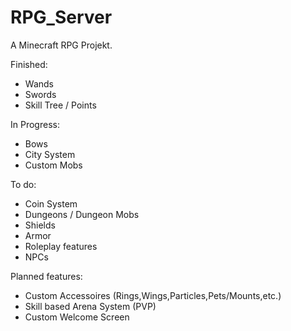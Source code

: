 # RPG_Server
A Minecraft RPG Projekt.

Finished:

- Wands
- Swords
- Skill Tree / Points

In Progress:

- Bows
- City System
- Custom Mobs

To do:

- Coin System
- Dungeons / Dungeon Mobs
- Shields
- Armor
- Roleplay features
- NPCs

Planned features:

- Custom Accessoires (Rings,Wings,Particles,Pets/Mounts,etc.)
- Skill based Arena System (PVP)
- Custom Welcome Screen
